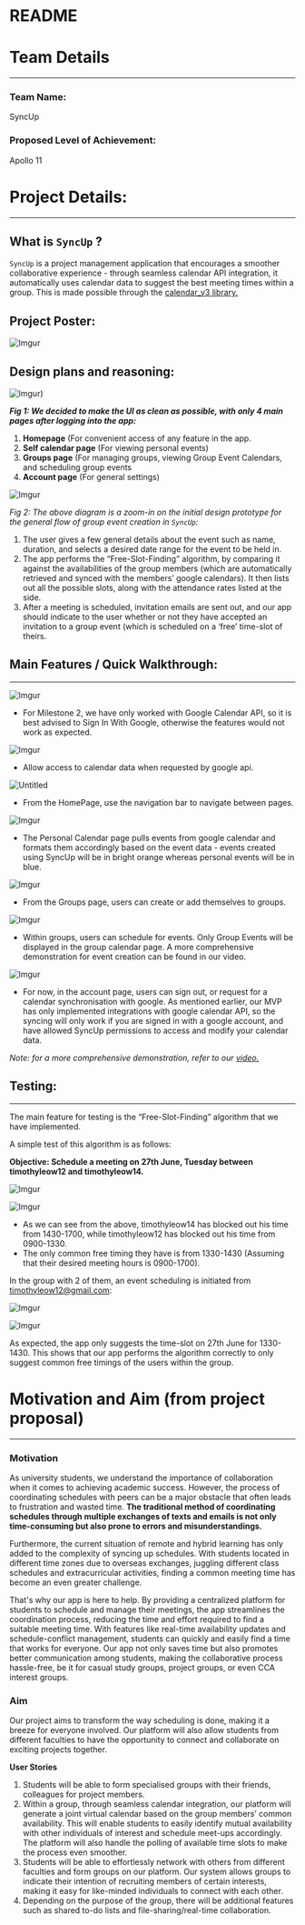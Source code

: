 # README

# Team Details

---

### **Team Name:**

SyncUp 

### **Proposed Level of Achievement:**

Apollo 11

# Project Details:

---

## What is `SyncUp` ?

`SyncUp` is a project management application that encourages a smoother collaborative experience - through seamless calendar API integration, it automatically uses calendar data to suggest the best meeting times within a group. This is made possible through the [calendar_v3 library.](https://pub.dev/documentation/googleapis/latest/calendar_v3/calendar_v3-library.html#classes)

## Project Poster:

![Imgur](https://i.imgur.com/PXl30FR.png)

## Design plans and reasoning:

![Imgur](https://i.imgur.com/QI6j8Vb.png))

*****Fig 1: We decided to make the UI as clean as possible, with only 4 main pages after logging into the app:***** 

1. **Homepage** (For convenient access of any feature in the app.
2. **Self calendar page** (For viewing personal events)
3. **Groups page** (For managing groups, viewing Group Event Calendars, and scheduling group events
4. **Account page** (For general settings)

![Imgur](https://i.imgur.com/XpEIaMR.png)

*Fig 2: The above diagram is a zoom-in on the initial design prototype for the general flow of group event creation in `SyncUp`:*

1. The user gives a few general details about the event such as name, duration, and selects a desired date range for the event to be held in.
2. The app performs the “Free-Slot-Finding” algorithm, by comparing it against the availabilities of the group members (which are automatically retrieved and synced with the members’ google calendars). It then lists out all the possible slots, along with the attendance rates listed at the side.
3. After a meeting is scheduled, invitation emails are sent out, and our app should indicate to the user whether or not they have accepted an invitation to a group event (which is scheduled on a ‘free’ time-slot of theirs.

## Main Features / Quick Walkthrough:

---

![Imgur](https://i.imgur.com/vbjYKLQ.png)

- For Milestone 2, we have only worked with Google Calendar API, so it is best advised to Sign In With Google, otherwise the features would not work as expected.

![Imgur](https://i.imgur.com/ZYSgZ3C.jpg)

- Allow access to calendar data when requested by google api.

![Untitled](https://i.imgur.com/SCxT10z.png)

- From the HomePage, use the navigation bar to navigate between pages.

![Imgur](https://i.imgur.com/sYYz54C.png)

- The Personal Calendar page pulls events from google calendar and formats them accordingly based on the event data - events created using SyncUp will be in bright orange whereas personal events will be in blue.

![Imgur](https://i.imgur.com/HLcdzhb.png)

- From the Groups page, users can create or add themselves to groups.

![Imgur](https://i.imgur.com/AsWmII7.png)

- Within groups, users can schedule for events. Only Group Events will be displayed in the group calendar page. A more comprehensive demonstration for event creation can be found in our video.

![Imgur](https://i.imgur.com/oNsiHa6.png)

- For now, in the account page, users can sign out, or request for a calendar synchronisation with google. As mentioned earlier, our MVP has only implemented integrations with google calendar API, so the syncing will only work if you are signed in with a google account, and have allowed SyncUp permissions to access and modify your calendar data.

*Note: for a more comprehensive demonstration, refer to our [video.](https://drive.google.com/file/d/10Npgv57ZQIYjrvMyE_42bKH9e9bbuplT/view?usp=drive_link)*

## Testing:

---

The main feature for testing is the “Free-Slot-Finding” algorithm that we have implemented.

A simple test of this algorithm is as follows:

**Objective: Schedule a meeting on 27th June, Tuesday between timothyleow12 and timothyleow14.**

![Imgur](https://i.imgur.com/53b6aZW.png)

![Imgur](https://i.imgur.com/zXAspVs.png)

- As we can see from the above, timothyleow14 has blocked out his time from 1430-1700, while timothyleow12 has blocked out his time from 0900-1330.
- The only common free timing they have is from 1330-1430 (Assuming that their desired meeting hours is 0900-1700).

In the group with 2 of them, an event scheduling is initiated from timothyleow12@gmail.com:

![Imgur](https://i.imgur.com/ufz3z5M.png)

![Imgur](https://i.imgur.com/dy1MHoT.png)

As expected, the app only suggests the time-slot on 27th June for 1330-1430. This shows that our app performs the algorithm correctly to only suggest common free timings of the users within the group.

# Motivation and Aim (from project proposal)

---

### **Motivation**

As university students, we understand the importance of collaboration when it comes to achieving academic success. However, the process of coordinating schedules with peers can be a major obstacle that often leads to frustration and wasted time. **The traditional method of coordinating schedules through multiple exchanges of texts and emails is not only time-consuming but also prone to errors and misunderstandings.**

Furthermore, the current situation of remote and hybrid learning has only added to the complexity of syncing up schedules. With students located in different time zones due to overseas exchanges, juggling different class schedules and extracurricular activities, finding a common meeting time has become an even greater challenge.

That's why our app is here to help. By providing a centralized platform for students to schedule and manage their meetings, the app streamlines the coordination process, reducing the time and effort required to find a suitable meeting time. With features like real-time availability updates and schedule-conflict management, students can quickly and easily find a time that works for everyone. Our app not only saves time but also promotes better communication among students, making the collaborative process hassle-free, be it for casual study groups, project groups, or even CCA interest groups.

### **Aim**

Our project aims to transform the way scheduling is done, making it a breeze for everyone involved. Our platform will also allow students from different faculties to have the opportunity to connect and collaborate on exciting projects together.

**User Stories**

1. Students will be able to form specialised groups with their friends, colleagues for project members.
2. Within a group, through seamless calendar integration, our platform will generate a joint virtual calendar based on the group members’ common availability. This will enable students to easily identify mutual availability with other individuals of interest and schedule meet-ups accordingly. The platform will also handle the polling of available time slots to make the process even smoother.
3. Students will be able to effortlessly network with others from different faculties and form groups on our platform. Our system allows groups to indicate their intention of recruiting members of certain interests, making it easy for like-minded individuals to connect with each other.
4. Depending on the purpose of the group, there will be additional features such as shared to-do lists and file-sharing/real-time collaboration.
